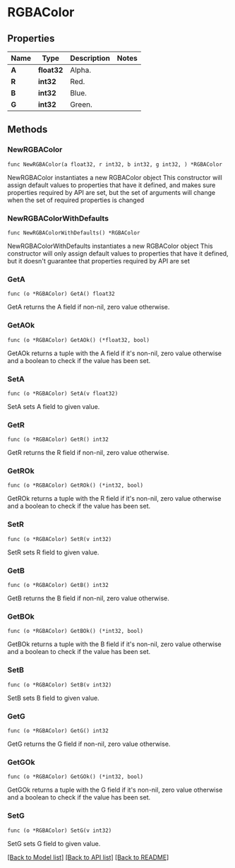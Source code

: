 # RGBAColor

## Properties

Name | Type | Description | Notes
------------ | ------------- | ------------- | -------------
**A** | **float32** | Alpha. | 
**R** | **int32** | Red. | 
**B** | **int32** | Blue. | 
**G** | **int32** | Green. | 

## Methods

### NewRGBAColor

`func NewRGBAColor(a float32, r int32, b int32, g int32, ) *RGBAColor`

NewRGBAColor instantiates a new RGBAColor object
This constructor will assign default values to properties that have it defined,
and makes sure properties required by API are set, but the set of arguments
will change when the set of required properties is changed

### NewRGBAColorWithDefaults

`func NewRGBAColorWithDefaults() *RGBAColor`

NewRGBAColorWithDefaults instantiates a new RGBAColor object
This constructor will only assign default values to properties that have it defined,
but it doesn't guarantee that properties required by API are set

### GetA

`func (o *RGBAColor) GetA() float32`

GetA returns the A field if non-nil, zero value otherwise.

### GetAOk

`func (o *RGBAColor) GetAOk() (*float32, bool)`

GetAOk returns a tuple with the A field if it's non-nil, zero value otherwise
and a boolean to check if the value has been set.

### SetA

`func (o *RGBAColor) SetA(v float32)`

SetA sets A field to given value.


### GetR

`func (o *RGBAColor) GetR() int32`

GetR returns the R field if non-nil, zero value otherwise.

### GetROk

`func (o *RGBAColor) GetROk() (*int32, bool)`

GetROk returns a tuple with the R field if it's non-nil, zero value otherwise
and a boolean to check if the value has been set.

### SetR

`func (o *RGBAColor) SetR(v int32)`

SetR sets R field to given value.


### GetB

`func (o *RGBAColor) GetB() int32`

GetB returns the B field if non-nil, zero value otherwise.

### GetBOk

`func (o *RGBAColor) GetBOk() (*int32, bool)`

GetBOk returns a tuple with the B field if it's non-nil, zero value otherwise
and a boolean to check if the value has been set.

### SetB

`func (o *RGBAColor) SetB(v int32)`

SetB sets B field to given value.


### GetG

`func (o *RGBAColor) GetG() int32`

GetG returns the G field if non-nil, zero value otherwise.

### GetGOk

`func (o *RGBAColor) GetGOk() (*int32, bool)`

GetGOk returns a tuple with the G field if it's non-nil, zero value otherwise
and a boolean to check if the value has been set.

### SetG

`func (o *RGBAColor) SetG(v int32)`

SetG sets G field to given value.



[[Back to Model list]](../README.md#documentation-for-models) [[Back to API list]](../README.md#documentation-for-api-endpoints) [[Back to README]](../README.md)


